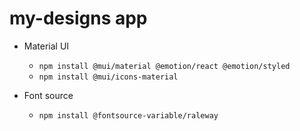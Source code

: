 # my-designs app

- Material UI
    - `npm install @mui/material @emotion/react @emotion/styled`
    - `npm install @mui/icons-material`

- Font source
    -  `npm install @fontsource-variable/raleway`
